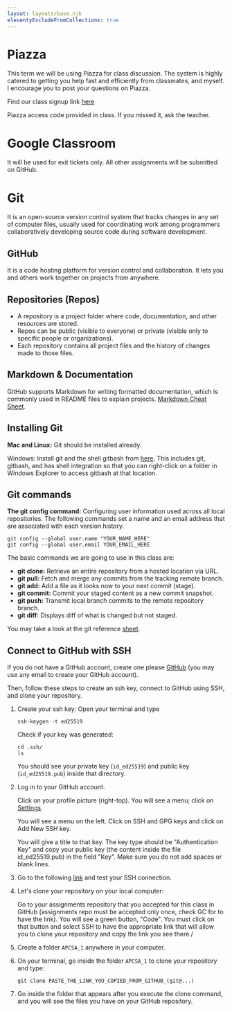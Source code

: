 ```yaml
---
layout: layouts/base.njk
eleventyExcludeFromCollections: true
---
```


# Piazza
This term we will be using Piazza for class discussion. The system is highly catered to getting you help fast and efficiently from classmates, and myself. I encourage you to post your questions on Piazza.

Find our class signup link [here](https://piazza.com/stuyvesant_high_school/fall2024/mks21x/home)

Piazza access code provided in class. If you missed it, ask the teacher.

# Google Classroom
It will be used for exit tickets only. All other assignments will be submitted on GitHub.

# Git
It is an open-source version control system that tracks changes in any set of computer files, usually used for coordinating work among programmers collaboratively developing source code during software development.

## GitHub
It is a code hosting platform for version control and collaboration. It lets you and others work together on projects from anywhere. 

## Repositories (Repos)
- A repository is a project folder where code, documentation, and other resources are stored.
- Repos can be public (visible to everyone) or private (visible only to specific people or organizations).
- Each repository contains all project files and the history of changes made to those files.

## Markdown & Documentation

GitHub supports Markdown for writing formatted documentation, which is commonly used in README files to explain projects. [Markdown Cheat Sheet](https://www.markdownguide.org/cheat-sheet/).

## Installing Git
**Mac and Linux:** Git should be installed already.

Windows: Install git and the shell gitbash from [here](https://gitforwindows.org/). This includes git, gitbash, and has shell integration so that you can right-click on a folder in Windows Explorer to access gitbash at that location.

## Git commands
**The git config command:** Configuring user information used across all local repositories. The following commands set a name and an email address that are associated with each version history.

```
git config --global user.name "YOUR_NAME_HERE"
git config --global user.email YOUR_EMAIL_HERE
```

The basic commands we are going to use in this class are:

- **git clone:** Retrieve an entire repository from a hosted location via URL.
- **git pull:** Fetch and merge any commits from the tracking remote branch.
- **git add:** Add a file as it looks now to your next commit (stage).
- **git commit:** Commit your staged content as a new commit snapshot.
- **git push:** Transmit local branch commits to the remote repository branch.
- **git diff:** Displays diff of what is changed but not staged.

You may take a look at the git reference [sheet](https://education.github.com/git-cheat-sheet-education.pdf).

## Connect to GitHub with SSH

If you do not have a GitHub account, create one please [GitHub](https://github.com/) (you may use any email to create your GitHub account).

Then, follow these steps to create an ssh key, connect to GitHub using SSH, and clone your repository.

1. Create your ssh key: Open your terminal and type

    `ssh-keygen -t ed25519`

    Check if your key was generated:
    ```
    cd .ssh/
    ls
    ```     
    You should see your private key (`id_ed25519`) and public key (`id_ed25519.pub`) inside that directory.

2. Log in to your GitHub account.

    Click on your profile picture (right-top). You will see a menu; click on [Settings](https://github.com/settings/keys).

    You will see a menu on the left. Click on SSH and GPG keys and click on Add New SSH key.

    You will give a title to that key. The key type should be "Authentication Key" and copy your public key (the content inside the file id_ed25519.pub) in the field "Key". Make sure you do not add spaces or blank lines.

3. Go to the following [link](https://docs.github.com/en/authentication/connecting-to-github-with-ssh/testing-your-ssh-connection) and test your SSH connection.

4. Let's clone your repository on your local computer:

    Go to your assignments repository that you accepted for this class in GitHub (assignments repo must be accepted only once, check GC for to have the link). You will see a green button, "Code". You must click on that button and select SSH to have the appropriate link that will allow you to clone your repository and copy the link you see there./

5. Create a folder `APCSA_1` anywhere in your computer.
   
6. On your terminal, go inside the folder `APCSA_1` to clone your repository and type:
    ```
    git clone PASTE_THE_LINK_YOU_COPIED_FROM_GITHUB_(git@...)
    ```

7. Go inside the folder that appears after you execute the clone command, and you will see the files you have on your GitHub repository.
